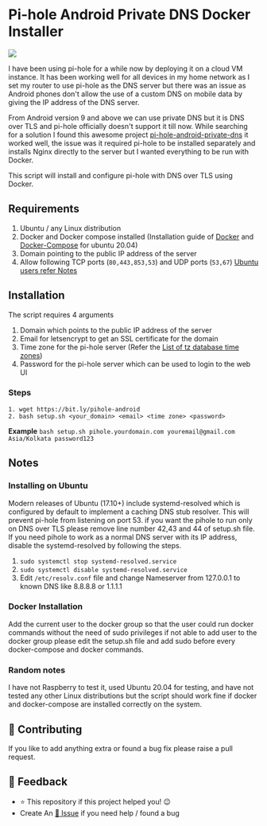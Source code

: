# Pi-hole Android Private DNS Docker Installer 

<img src="https://raw.githubusercontent.com/sreejithag/pi-hole-android-private-dns-docker/main/assets/banner.png"> <br/>

I have been using pi-hole for a while now by deploying it on a cloud VM instance. It has been working well for all devices in my home network as I set my router to use pi-hole as the DNS server but there was an issue as Android phones don't allow the use of a custom DNS on mobile data by giving the IP address of the DNS server.

From Android version 9 and above we can use private DNS but it is DNS over TLS and pi-hole officially doesn't support it till now. While searching for a solution I found this awesome project [pi-hole-android-private-dns](https://github.com/varunsridharan/pi-hole-android-private-dns) it worked well, the issue was it required pi-hole to be installed separately and installs Nginx directly to the server but I wanted everything to be run with Docker.

This script will install and configure pi-hole with DNS over TLS using Docker. 

## Requirements 

1. Ubuntu / any Linux distribution
2. Docker and Docker compose installed (Installation guide of [Docker](https://www.digitalocean.com/community/tutorials/how-to-install-and-use-docker-on-ubuntu-20-04) and [Docker-Compose](https://www.digitalocean.com/community/tutorials/how-to-install-and-use-docker-compose-on-ubuntu-20-04) for ubuntu 20.04)
3. Domain pointing to the public IP address of the server
4. Allow following TCP ports (`80,443,853,53`) and UDP ports (`53,67`) [Ubuntu users refer Notes](README.md#notes)

## Installation

The script requires 4 arguments 

1. Domain which points to the public IP address of the server 
2. Email for letsencrypt to get an SSL certificate for the domain
3. Time zone for the pi-hole server (Refer the [List of tz database time zones](https://en.wikipedia.org/wiki/List_of_tz_database_time_zones)) 
4. Password for the pi-hole server which can be used to login to the web UI

### Steps
```
1. wget https://bit.ly/pihole-android
2. bash setup.sh <your_domain> <email> <time zone> <password>
```
**Example** `bash setup.sh pihole.yourdomain.com youremail@gmail.com Asia/Kolkata password123`


## Notes
### Installing on Ubuntu

Modern releases of Ubuntu (17.10+) include systemd-resolved which is configured by default to implement a caching DNS stub resolver. This will prevent pi-hole from listening on port 53. if you want the pihole to run only on DNS over TLS please remove line number 42,43 and 44 of setup.sh file. If you need pihole to work as a normal DNS server with its IP address, disable the systemd-resolved by following the steps.

1. `sudo systemctl stop systemd-resolved.service`
2. `sudo systemctl disable systemd-resolved.service `
3. Edit `/etc/resolv.conf` file and change Nameserver from 127.0.0.1 to known DNS like 8.8.8.8 or 1.1.1.1

### Docker Installation
Add the current user to the docker group so that the user could run docker commands without the need of sudo privileges if not able to add user to the docker group please edit the setup.sh file and add sudo before every docker-compose and docker commands.

### Random notes 
I have not Raspberry to test it, used Ubuntu 20.04 for testing, and have not tested any other Linux distributions but the script should work fine if docker and docker-compose are installed correctly on the system.


## 🤝 Contributing
If you like to add anything extra or found a bug fix please raise a pull request.

## 📣 Feedback
- ⭐ This repository if this project helped you! :wink:
- Create An [🔧 Issue](https://github.com/sreejithag/pi-hole-android-private-dns-docker/issues) if you need help / found a bug
